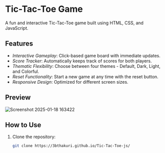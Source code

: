 # Tic-Tac-Toe Game

A fun and interactive Tic-Tac-Toe game built using HTML, CSS, and JavaScript.

## Features
- *Interactive Gameplay*: Click-based game board with immediate updates.
- *Score Tracker*: Automatically keeps track of scores for both players.
- *Thematic Flexibility*: Choose between four themes - Default, Dark, Light, and Colorful.
- *Reset Functionality*: Start a new game at any time with the reset button.
- *Responsive Design*: Optimized for different screen sizes.

## Preview
![Screenshot 2025-01-18 163422](https://github.com/user-attachments/assets/81cbe9b3-dd41-412c-9c3b-fd3cb965763c)


## How to Use
1. Clone the repository:
   ```bash
   git clone https://3bthakuri.github.io/Tic-Tac-Toe-js/
